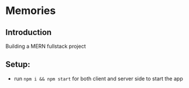 # Memories

## Introduction

Building a MERN fullstack project

## Setup:

- run `npm i && npm start` for both client and server side to start the app
